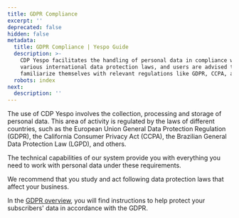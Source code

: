 ```yaml
---
title: GDPR Compliance
excerpt: ''
deprecated: false
hidden: false
metadata:
  title: GDPR Compliance | Yespo Guide
  description: >-
    CDP Yespo facilitates the handling of personal data in compliance with
    various international data protection laws, and users are advised to
    familiarize themselves with relevant regulations like GDPR, CCPA, and LGPD.
  robots: index
next:
  description: ''
---
```

The use of CDP Yespo involves the collection, processing and storage of personal data. This area of activity is regulated by the laws of different countries, such as the European Union General Data Protection Regulation (GDPR), the California Consumer Privacy Act (CCPA), the Brazilian General Data Protection Law (LGPD), and others.

The technical capabilities of our system provide you with everything you need to work with personal data under these requirements.

We recommend that you study and act following data protection laws that affect your business.

In the [GDPR overview](https://docs.yespo.io/docs/gdpr-overview), you will find instructions to help protect your subscribers' data in accordance with the GDPR.
